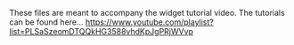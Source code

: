 These files are meant to accompany the widget tutorial video. The tutorials can be found here...
https://www.youtube.com/playlist?list=PLSaSzeomDTQQkHG3588vhdKpJgPRjWVvp

